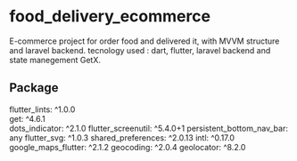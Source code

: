 # food_delivery_ecommerce

E-commerce project for order food and delivered it, with MVVM structure and laravel backend. tecnology used : dart, flutter, laravel backend and state manegement GetX.

## Package

flutter_lints: ^1.0.0 <br>
get: ^4.6.1<br>
dots_indicator: ^2.1.0
flutter_screenutil: ^5.4.0+1
persistent_bottom_nav_bar: any
flutter_svg: ^1.0.3
shared_preferences: ^2.0.13
intl: ^0.17.0
google_maps_flutter: ^2.1.2
geocoding: ^2.0.4
geolocator: ^8.2.0



